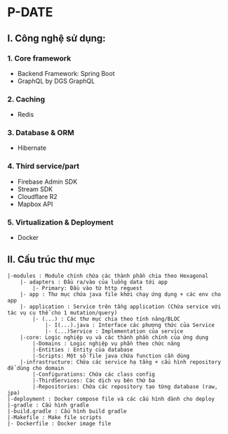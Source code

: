 # P-DATE

## I. Công nghệ sử dụng:
### 1. Core framework
- Backend Framework: Spring Boot
- GraphQL by DGS GraphQL
### 2. Caching

- Redis

### 3. Database & ORM

- Hibernate 


### 4. Third service/part 

- Firebase Admin SDK
- Stream SDK
- Cloudflare R2
- Mapbox API

### 5. Virtualization & Deployment

- Docker

## II. Cấu trúc thư mục

```
|-modules : Module chính chứa các thành phần chia theo Hexagonal
    |- adapters : Đầu ra/vào của luồng data tới app
        |- Primary: Đầu vào từ http request
    |- app : Thư mục chứa java file khởi chạy ứng dụng + các env cho app
    |- application : Service trên tầng application (Chứa service với tác vụ cụ thể cho 1 mutation/query)
        |- (...) : Các thư mục chia theo tính năng/BLOC
            |- I(...).java : Interface các phương thức của Service
            |- (...)Service : Implementation của service
    |-core: Logic nghiệp vụ và các thành phần chính của ứng dụng
        |-Domains : Logic nghiệp vụ phần theo chức năng
        |-Entities : Entity của database
        |-Scripts: Một số file java chứa function cần dùng
    |-infrastructure: Chứa các service hạ tầng + cấu hình repository để dùng cho domain
        |-Configurations: Chứa các class config 
        |-ThirdServices: Các dịch vụ bên thứ ba
        |-Repositories: Chứa các repository tạo từng database (raw, jpa)
|-deployment : Docker compose file và các cấu hình dành cho deploy
|-gradle : Cấu hình gradle
|-build.gradle : Cấu hình build gradle
|-Makefile : Make file scripts
|- Dockerfile : Docker image file
```


